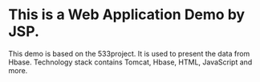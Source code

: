# This is a Web Application Demo by JSP.
This demo is based on the 533project. It is used to present the data from Hbase. 
Technology stack contains Tomcat, Hbase, HTML, JavaScript and more.
